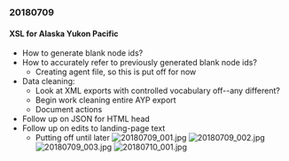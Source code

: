 ### 20180709
#### XSL for Alaska Yukon Pacific
- How to generate blank node ids?
- How to accurately refer to previously generated blank node ids?
   - Creating agent file, so this is put off for now
- Data cleaning:
   - Look at XML exports with controlled vocabulary off--any different?
   - Begin work cleaning entire AYP export
   - Document actions
- Follow up on JSON for HTML head
- Follow up on edits to landing-page text
   - Putting off until later
![20180709_001.jpg](https://github.com/briesenberg07/bmrLIS/blob/master/images/20180709_001.jpg)
![20180709_002.jpg](https://github.com/briesenberg07/bmrLIS/blob/master/images/20180709_002.jpg)
![20180709_003.jpg](https://github.com/briesenberg07/bmrLIS/blob/master/images/20180709_003.jpg)
![20180710_001.jpg](https://github.com/briesenberg07/bmrLIS/blob/master/images/20180710_001.jpg)
